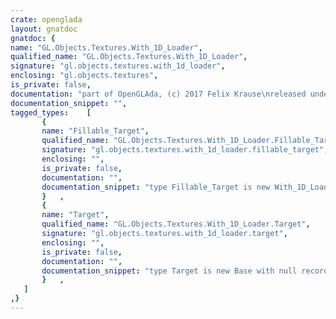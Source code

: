 ```yaml
---
crate: openglada
layout: gnatdoc
gnatdoc: {
name: "GL.Objects.Textures.With_1D_Loader",
qualified_name: "GL.Objects.Textures.With_1D_Loader",
signature: "gl.objects.textures.with_1d_loader",
enclosing: "gl.objects.textures",
is_private: false,
documentation: "part of OpenGLAda, (c) 2017 Felix Krause\nreleased under the terms of the MIT license, see the file \"COPYING\"\n\n@formal Base",
documentation_snippet: "",
tagged_types:    [
       {
       name: "Fillable_Target",
       qualified_name: "GL.Objects.Textures.With_1D_Loader.Fillable_Target",
       signature: "gl.objects.textures.with_1d_loader.fillable_target",
       enclosing: "",
       is_private: false,
       documentation: "",
       documentation_snippet: "type Fillable_Target is new With_1D_Loader.Target with null record;",
       }   ,
       {
       name: "Target",
       qualified_name: "GL.Objects.Textures.With_1D_Loader.Target",
       signature: "gl.objects.textures.with_1d_loader.target",
       enclosing: "",
       is_private: false,
       documentation: "",
       documentation_snippet: "type Target is new Base with null record;",
       }   ,
   ]
,}
---
```

